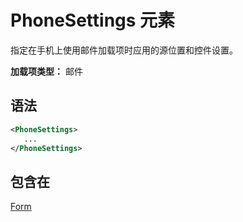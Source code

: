# <a name="phonesettings-element"></a>PhoneSettings 元素

指定在手机上使用邮件加载项时应用的源位置和控件设置。

**加载项类型：** 邮件

## <a name="syntax"></a>语法

```XML
<PhoneSettings>
   ...
</PhoneSettings>
```

## <a name="contained-in"></a>包含在

[Form](form.md)

